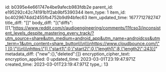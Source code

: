 id: b0395e4e661747e4be9afecb983fdb2e
parent_id: e195292c42c74191b1f2ab9bf5390344
item_type: 1
item_id: bc4029674dd2455fb4752b9d94bfec63
item_updated_time: 1677712782747
title_diff: "[]"
body_diff: "[{\"diffs\":[[1,\"https://www.reddit.com/r/audioengineering/comments/11fcso3/inconsistent_levels_despite_mastering_every_track/?utm_source=share&utm_medium=android_app&utm_name=androidcss&utm_term=1&utm_content=share_button\\\n\\\nhttps://www.cloudbounce.com/\"],[0,\"\\\n\\\nhttps:\"]],\"start1\":0,\"start2\":0,\"length1\":8,\"length2\":243}]"
metadata_diff: {"new":{},"deleted":[]}
encryption_cipher_text: 
encryption_applied: 0
updated_time: 2023-03-01T23:19:47.971Z
created_time: 2023-03-01T23:19:47.971Z
type_: 13
